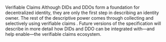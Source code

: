 Verifiable Claims Although DIDs and DDOs form a foundation for decentralized
identity, they are only the first step in describing an identity owner. The
rest of the descriptive power comes through collecting and selectively using
verifiable claims . Future versions of the specification will describe in more
detail how DIDs and DDO can be integrated with—and help enable—the verifiable
claims ecosystem.


